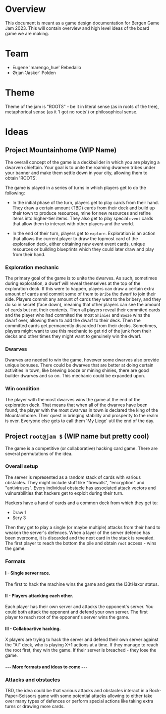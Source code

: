# Overview
This document is meant as a game design documentation for Bergen Game Jam 2023.
This will contain overview and high level ideas of the board game we are making.

# Team
- Eugene 'marengo_hue' Rebedailo
- Ørjan 'Jasker' Polden

# Theme
Theme of the jam is "ROOTS" - be it in literal sense (as in roots of the tree), metaphorical sense (as it 'I got no roots') or philosophical sense.

# Ideas
## Project Mountainhome (WIP Name)
The overall concept of the game is a deckbuilder in which you are playing a dwarven chieftain. Your goal is to unite the roaming dwarven tribes under your banner and make them settle down in your city, allowing them to obtain 'ROOTS'.


The game is played in a series of turns in which players get to do the following:
- In the initial phase of the turn, players get to play cards from their hand. They draw a certain amount (TBD) cards from their deck and build up their town to produce resources, mine for new resources and refine items into higher-tier items. They also get to play special ```event``` cards that allow them to interact with other players and the world.

- In the end of their turn, players get to ```explore```. Exploration is an action that allows the current player to draw the topmost card of the exploration deck, either obtaining new event event cards, unique resources or building blueprints which they could later draw and play from their hand.

### Exploration mechanic
The primary goal of the game is to unite the dwarves. As such, sometimes during exploration, a dwarf will reveal themselves at the top of the exploration deck. If this were to happen, players can draw a certain extra amount of cards and commit some of them to ```Bribe``` the dwarf to join their side. Players commit any amount of cards they want to the bribery, and they do so in secret (face down), meaning that other players can see the amount of cards but not their contents. Then all players reveal their commited cards and the player who had commited the most ```Shinies``` and ```Booze``` wins the dwarf over, allowing them to add the dwarf to their deck. Then the committed cards get permanently discarded from their decks. Sometimes, players might want to use this mechanic to get rid of the junk from their decks and other times they might want to genuinely win the dwarf.

### Dwarves
Dwarves are needed to win the game, hovewer some dwarves also provide unique bonuses. There could be dwarves that are better at doing certain activities in town, like brewing booze or mining shinies, there are good builder dwarves and so on. This mechanic could be expanded upon.

### Win condition
The player with the most dwarves wins the game at the end of the exploration deck. That means that when all of the dwarves have been found, the player with the most dwarves in town is declared the king of the Mountainhome. Their quest in bringing stability and prosperity to the realm is over. Everyone else gets to call them 'My Liege' util the end of the day.

## Project ```root@jam $``` (WIP name but pretty cool)
The game is a competitive (or collaborative) hacking card game. There are several permutations of the idea.

### Overall setup
The server is represented as a random stack of cards with various obstacles. They might include stuff like "firewalls", "encryption" and "antiviruses". Every individual obstacle has associated attack vectors and vulnurabilities that hackers get to exploit during their turn.

Hackers have a hand of cards and a common deck from which they get to:
- Draw 1
- Scry 3

Then they get to play a single (or maybe multiple) attacks from their hand to weaken the server's defences.
When a layer of the server defence has been overcome, it is discarded and the next card in the stack is revealed.
The first player to reach the bottom the pile and obtain ```root``` access - wins the game.

### Formats
#### I - Single server race.
The first to hack the machine wins the game and gets the l33tHaxor status.

#### II - Players attacking each other.
Each player has their own server and attacks the opponent's server. You could both attack the opponent and defend your own server.
The first player to reach root of the opponent's server wins the game.

#### III - Collaboartive hacking.
X players are trying to hack the server and defend their own server against the "AI" deck, who is playing X+1 actions at a time. If they manage to reach the root first, they win the game. If their server is breached - they lose the game.

#### --- More formats and ideas to come ---

### Attacks and obstacles
TBD, the idea could be that various attacks and obstacles interact in a Rock-Paper-Scissors game with some potential attacks allowing to either take over many types of defences or perform special actions like taking extra turns or drawing more cards.

